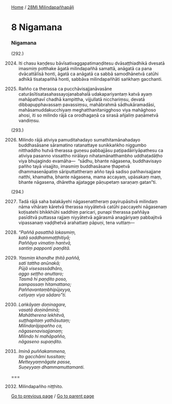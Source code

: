 
[Home](/) / [28Mi Milindapañhapāḷi](/tipitaka/28Mi.md)

# 8 Nigamana

### Nigamana

(292.)

2024. Iti chasu kaṇḍesu bāvīsativaggapatimaṇḍitesu dvāsaṭṭhiadhikā dvesatā imasmiṃ potthake āgatā milindapañhā samattā, anāgatā ca pana dvācattālīsā honti, āgatā ca anāgatā ca sabbā samodhānetvā catūhi adhikā tisatapañhā honti, sabbāva milindapañhāti saṅkhaṃ gacchanti.

2025. Rañño ca therassa ca pucchāvisajjanāvasāne caturāsītisatasahassayojanabahalā udakapariyantaṃ katvā ayaṃ mahāpathavī chadhā kampittha, vijjullatā nicchariṃsu, devatā dibbapupphavassaṃ pavassiṃsu, mahābrahmā sādhukāramadāsi, mahāsamuddakucchiyaṃ meghatthanitanigghoso viya mahāghoso ahosi, iti so milindo rājā ca orodhagaṇā ca sirasā añjaliṃ paṇāmetvā vandiṃsu.

(293.)

2026. Milindo rājā ativiya pamuditahadayo sumathitamānahadayo buddhasāsane sāramatino ratanattaye sunikkaṅkho niggumbo nitthaddho hutvā therassa guṇesu pabbajjāsu paṭipadāiriyāpathesu ca ativiya pasanno vissattho nirālayo nihatamānatthambho uddhaṭadāṭho viya bhujagindo evamāha—  “sādhu, bhante nāgasena, buddhavisayo pañho tayā visajjito, imasmiṃ buddhasāsane ṭhapetvā dhammasenāpatiṃ sāriputtattheraṃ añño tayā sadiso pañhavisajjane natthi, khamatha, bhante nāgasena, mama accayaṃ, upāsakaṃ maṃ, bhante nāgasena, dhāretha ajjatagge pāṇupetaṃ saraṇaṃ gatan”ti.

(294.)

2027. Tadā rājā saha balakāyehi nāgasenattheraṃ payirupāsitvā milindaṃ nāma vihāraṃ kāretvā therassa niyyātetvā catūhi paccayehi nāgasenaṃ koṭisatehi bhikkhūhi saddhiṃ paricari, punapi therassa paññāya pasīditvā puttassa rajjaṃ niyyātetvā agārasmā anagāriyaṃ pabbajitvā vipassanaṃ vaḍḍhetvā arahattaṃ pāpuṇi, tena vuttaṃ—

2028. _“Paññā pasatthā lokasmiṃ,_  
_katā saddhammaṭṭhitiyā;_  
_Paññāya vimatiṃ hantvā,_  
_santiṃ papponti paṇḍitā._  


2029. _Yasmiṃ khandhe ṭhitā paññā,_  
_sati tattha anūnakā;_  
_Pūjā visesassādhāro,_  
_aggo seṭṭho anuttaro;_  
_Tasmā hi paṇḍito poso,_  
_sampassaṃ hitamattano;_  
_Paññavantaṃbhipūjeyya,_  
_cetiyaṃ viya sādaro”ti._  


2030. _Laṅkāyaṃ doṇinagare,_  
_vasatā doṇināminā;_  
_Mahātherena lekhitvā,_  
_suṭṭhapitaṃ yathāsutaṃ;_  
_Milindarājapañho ca,_  
_nāgasenavisajjanaṃ;_  
_Milindo hi mahāpañño,_  
_nāgaseno supaṇḍito._  


2031. _Iminā puññakammena,_  
_Ito gacchāmi tussitaṃ;_  
_Metteyyaṃnāgate passe,_  
_Suṇeyyaṃ dhammamuttamanti._  


===

2032. Milindapañho niṭṭhito.



[Go to previous page](/tipitaka/28Mi/7/7.7/7.7.7.md) / [Go to parent page](/tipitaka/28Mi/0.md)


